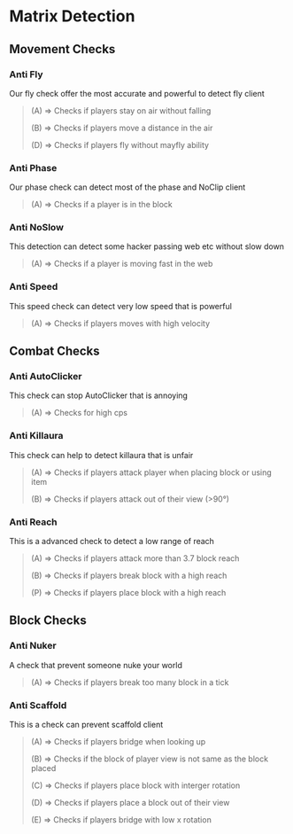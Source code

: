 # Matrix Detection

## Movement Checks

### Anti Fly

Our fly check offer the most accurate and powerful to detect fly client

> (A) => Checks if players stay on air without falling
> 
> (B) => Checks if players move a distance in the air
>
> (D) => Checks if players fly without mayfly ability

### Anti Phase

Our phase check can detect most of the phase and NoClip client

> (A) => Checks if a player is in the block

### Anti NoSlow

This detection can detect some hacker passing web etc without slow down

> (A) => Checks if a player is moving fast in the web

### Anti Speed

This speed check can detect very low speed that is powerful

> (A) => Checks if players moves with high velocity

## Combat Checks

### Anti AutoClicker

This check can stop AutoClicker that is annoying

> (A) => Checks for high cps

### Anti Killaura

This check can help to detect killaura that is unfair

> (A) => Checks if players attack player when placing block or using item
>
> (B) => Checks if players attack out of their view (>90°)

### Anti Reach

This is a advanced check to detect a low range of reach

> (A) => Checks if players attack more than 3.7 block reach
>
> (B) => Checks if players break block with a high reach
>
> (P) => Checks if players place block with a high reach

## Block Checks

### Anti Nuker

A check that prevent someone nuke your world

> (A) => Checks if players break too many block in a tick

### Anti Scaffold

This is a check can prevent scaffold client

> (A) => Checks if players bridge when looking up
>
> (B) => Checks if the block of player view is not same as the block placed
>
> (C) => Checks if players place block with interger rotation
>
> (D) => Checks if players place a block out of their view
>
> (E) => Checks if players bridge with low x rotation
